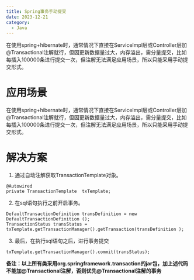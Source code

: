 ```yaml
---
title: Spring事务手动提交
date: 2023-12-21
category:
  - Java
---
```

  在使用spring+hibernate时，通常情况下直接在ServiceImpl层或Controller层加@Transactional注解就行，但因更新数据量过大，内存溢出，需分量提交，比如每插入100000条进行提交一次，但注解无法满足应用场景，所以只能采用手动提交形式。
<!-- more -->

# 应用场景
  在使用spring+hibernate时，通常情况下直接在ServiceImpl层或Controller层加@Transactional注解就行，但因更新数据量过大，内存溢出，需分量提交，比如每插入100000条进行提交一次，但注解无法满足应用场景，所以只能采用手动提交形式。

# 解决方案
1. 通过自动注解获取TransactionTemplate对象。
```
@Autowired
private TransactionTemplate  txTemplate;
```
2. 在sql语句执行之前开启事务。
```
DefaultTransactionDefinition transDefinition = new DefaultTransactionDefinition ();
TransactionStatus transStatus = txTemplate.getTransactionManager().getTransaction(transDefinition );
```
3. 最后，在执行sql语句之后，进行事务提交
```
txTemplate.getTransactionManager().commit(transStatus);
```
**备注：以上所有类采用org.springframework.transaction的jar包，加上述代码不能加@Transactional注解，否则优先@Transactional注解的事务**
